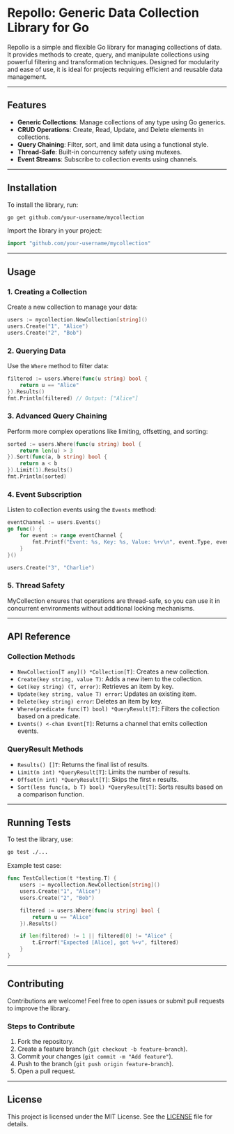 # Repollo: Generic Data Collection Library for Go

Repollo is a simple and flexible Go library for managing collections of data. It provides methods to create, query, and manipulate collections using powerful filtering and transformation techniques. Designed for modularity and ease of use, it is ideal for projects requiring efficient and reusable data management.

---

## Features

- **Generic Collections**: Manage collections of any type using Go generics.
- **CRUD Operations**: Create, Read, Update, and Delete elements in collections.
- **Query Chaining**: Filter, sort, and limit data using a functional style.
- **Thread-Safe**: Built-in concurrency safety using mutexes.
- **Event Streams**: Subscribe to collection events using channels.

---

## Installation

To install the library, run:

```bash
go get github.com/your-username/mycollection
```

Import the library in your project:

```go
import "github.com/your-username/mycollection"
```

---

## Usage

### 1. Creating a Collection

Create a new collection to manage your data:

```go
users := mycollection.NewCollection[string]()
users.Create("1", "Alice")
users.Create("2", "Bob")
```

### 2. Querying Data

Use the `Where` method to filter data:

```go
filtered := users.Where(func(u string) bool {
    return u == "Alice"
}).Results()
fmt.Println(filtered) // Output: ["Alice"]
```

### 3. Advanced Query Chaining

Perform more complex operations like limiting, offsetting, and sorting:

```go
sorted := users.Where(func(u string) bool {
    return len(u) > 3
}).Sort(func(a, b string) bool {
    return a < b
}).Limit(1).Results()
fmt.Println(sorted)
```

### 4. Event Subscription

Listen to collection events using the `Events` method:

```go
eventChannel := users.Events()
go func() {
    for event := range eventChannel {
        fmt.Printf("Event: %s, Key: %s, Value: %+v\n", event.Type, event.Key, event.Value)
    }
}()

users.Create("3", "Charlie")
```

### 5. Thread Safety

MyCollection ensures that operations are thread-safe, so you can use it in concurrent environments without additional locking mechanisms.

---

## API Reference

### Collection Methods

- `NewCollection[T any]() *Collection[T]`: Creates a new collection.
- `Create(key string, value T)`: Adds a new item to the collection.
- `Get(key string) (T, error)`: Retrieves an item by key.
- `Update(key string, value T) error`: Updates an existing item.
- `Delete(key string) error`: Deletes an item by key.
- `Where(predicate func(T) bool) *QueryResult[T]`: Filters the collection based on a predicate.
- `Events() <-chan Event[T]`: Returns a channel that emits collection events.

### QueryResult Methods

- `Results() []T`: Returns the final list of results.
- `Limit(n int) *QueryResult[T]`: Limits the number of results.
- `Offset(n int) *QueryResult[T]`: Skips the first `n` results.
- `Sort(less func(a, b T) bool) *QueryResult[T]`: Sorts results based on a comparison function.

---

## Running Tests

To test the library, use:

```bash
go test ./...
```

Example test case:

```go
func TestCollection(t *testing.T) {
    users := mycollection.NewCollection[string]()
    users.Create("1", "Alice")
    users.Create("2", "Bob")

    filtered := users.Where(func(u string) bool {
        return u == "Alice"
    }).Results()

    if len(filtered) != 1 || filtered[0] != "Alice" {
        t.Errorf("Expected [Alice], got %+v", filtered)
    }
}
```

---

## Contributing

Contributions are welcome! Feel free to open issues or submit pull requests to improve the library.

### Steps to Contribute

1. Fork the repository.
2. Create a feature branch (`git checkout -b feature-branch`).
3. Commit your changes (`git commit -m "Add feature"`).
4. Push to the branch (`git push origin feature-branch`).
5. Open a pull request.

---

## License

This project is licensed under the MIT License. See the [LICENSE](LICENSE) file for details.

